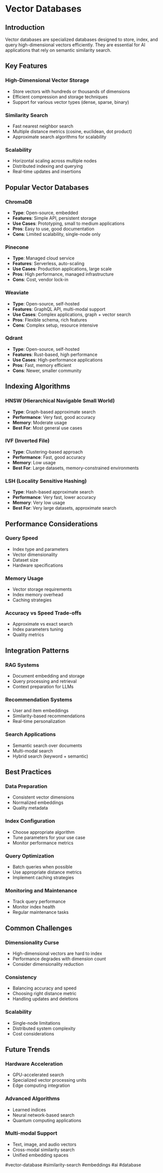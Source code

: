 # Vector Databases

## Introduction
Vector databases are specialized databases designed to store, index, and query high-dimensional vectors efficiently. They are essential for AI applications that rely on semantic similarity search.

## Key Features

### High-Dimensional Vector Storage
- Store vectors with hundreds or thousands of dimensions
- Efficient compression and storage techniques
- Support for various vector types (dense, sparse, binary)

### Similarity Search
- Fast nearest neighbor search
- Multiple distance metrics (cosine, euclidean, dot product)
- Approximate search algorithms for scalability

### Scalability
- Horizontal scaling across multiple nodes
- Distributed indexing and querying
- Real-time updates and insertions

## Popular Vector Databases

### ChromaDB
- **Type**: Open-source, embedded
- **Features**: Simple API, persistent storage
- **Use Cases**: Prototyping, small to medium applications
- **Pros**: Easy to use, good documentation
- **Cons**: Limited scalability, single-node only

### Pinecone
- **Type**: Managed cloud service
- **Features**: Serverless, auto-scaling
- **Use Cases**: Production applications, large scale
- **Pros**: High performance, managed infrastructure
- **Cons**: Cost, vendor lock-in

### Weaviate
- **Type**: Open-source, self-hosted
- **Features**: GraphQL API, multi-modal support
- **Use Cases**: Complex applications, graph + vector search
- **Pros**: Flexible schema, rich features
- **Cons**: Complex setup, resource intensive

### Qdrant
- **Type**: Open-source, self-hosted
- **Features**: Rust-based, high performance
- **Use Cases**: High-performance applications
- **Pros**: Fast, memory efficient
- **Cons**: Newer, smaller community

## Indexing Algorithms

### HNSW (Hierarchical Navigable Small World)
- **Type**: Graph-based approximate search
- **Performance**: Very fast, good accuracy
- **Memory**: Moderate usage
- **Best For**: Most general use cases

### IVF (Inverted File)
- **Type**: Clustering-based approach
- **Performance**: Fast, good accuracy
- **Memory**: Low usage
- **Best For**: Large datasets, memory-constrained environments

### LSH (Locality Sensitive Hashing)
- **Type**: Hash-based approximate search
- **Performance**: Very fast, lower accuracy
- **Memory**: Very low usage
- **Best For**: Very large datasets, approximate search

## Performance Considerations

### Query Speed
- Index type and parameters
- Vector dimensionality
- Dataset size
- Hardware specifications

### Memory Usage
- Vector storage requirements
- Index memory overhead
- Caching strategies

### Accuracy vs Speed Trade-offs
- Approximate vs exact search
- Index parameters tuning
- Quality metrics

## Integration Patterns

### RAG Systems
- Document embedding and storage
- Query processing and retrieval
- Context preparation for LLMs

### Recommendation Systems
- User and item embeddings
- Similarity-based recommendations
- Real-time personalization

### Search Applications
- Semantic search over documents
- Multi-modal search
- Hybrid search (keyword + semantic)

## Best Practices

### Data Preparation
- Consistent vector dimensions
- Normalized embeddings
- Quality metadata

### Index Configuration
- Choose appropriate algorithm
- Tune parameters for your use case
- Monitor performance metrics

### Query Optimization
- Batch queries when possible
- Use appropriate distance metrics
- Implement caching strategies

### Monitoring and Maintenance
- Track query performance
- Monitor index health
- Regular maintenance tasks

## Common Challenges

### Dimensionality Curse
- High-dimensional vectors are hard to index
- Performance degrades with dimension count
- Consider dimensionality reduction

### Consistency
- Balancing accuracy and speed
- Choosing right distance metric
- Handling updates and deletions

### Scalability
- Single-node limitations
- Distributed system complexity
- Cost considerations

## Future Trends

### Hardware Acceleration
- GPU-accelerated search
- Specialized vector processing units
- Edge computing integration

### Advanced Algorithms
- Learned indices
- Neural network-based search
- Quantum computing applications

### Multi-modal Support
- Text, image, and audio vectors
- Cross-modal similarity search
- Unified embedding spaces

#vector-database #similarity-search #embeddings #ai #database
